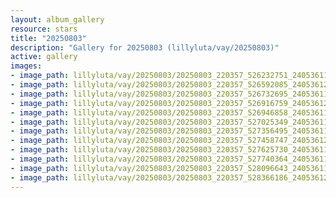 ```yaml
---
layout: album_gallery
resource: stars
title: "20250803"
description: "Gallery for 20250803 (lillyluta/vay/20250803)"
active: gallery
images:
- image_path: lillyluta/vay/20250803/20250803_220357_526232751_24053611984296823_753605071069986322_n.jpg
- image_path: lillyluta/vay/20250803/20250803_220357_526592085_24053612384296783_6153237564995618799_n.jpg
- image_path: lillyluta/vay/20250803/20250803_220357_526732695_24053611584296863_1788767116220688526_n.jpg
- image_path: lillyluta/vay/20250803/20250803_220357_526916759_24053612224296799_2481920402701466880_n.jpg
- image_path: lillyluta/vay/20250803/20250803_220357_526946858_24053611807630174_2532130770458732919_n.jpg
- image_path: lillyluta/vay/20250803/20250803_220357_527025349_24053611240963564_2313861860072227893_n.jpg
- image_path: lillyluta/vay/20250803/20250803_220357_527356495_24053611614296860_6823561709228241720_n.jpg
- image_path: lillyluta/vay/20250803/20250803_220357_527458747_24053612294296792_7324300178141849063_n.jpg
- image_path: lillyluta/vay/20250803/20250803_220357_527625730_24053611780963510_31215089637128696_n.jpg
- image_path: lillyluta/vay/20250803/20250803_220357_527740364_24053611244296897_8164238335005231583_n.jpg
- image_path: lillyluta/vay/20250803/20250803_220357_528096643_24053611380963550_2089420887487148823_n.jpg
- image_path: lillyluta/vay/20250803/20250803_220357_528366186_24053612007630154_3206847478407885862_n.jpg
---
```

